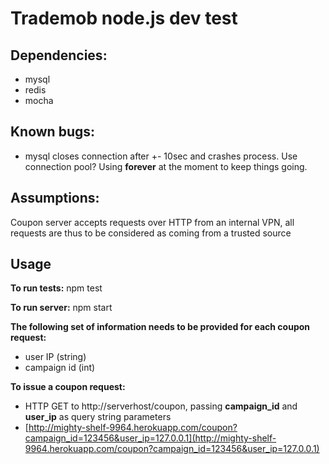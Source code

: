 # Trademob node.js dev test

## Dependencies:
 - mysql
 - redis
 - mocha

## Known bugs:
 - mysql closes connection after +- 10sec and crashes process. Use connection pool? Using **forever** at the moment
 to keep things going.

## Assumptions:
Coupon server accepts requests over HTTP from an internal VPN, all requests are thus to be considered as coming from
a trusted source

## Usage

**To run tests:**
npm test

**To run server:**
npm start

**The following set of information needs to be provided for each coupon request:**
 - user IP (string)
 - campaign id (int)

**To issue a coupon request:**
 - HTTP GET to http://serverhost/coupon, passing **campaign_id** and **user_ip** as query string parameters
 - [http://mighty-shelf-9964.herokuapp.com/coupon?campaign_id=123456&user_ip=127.0.0.1](http://mighty-shelf-9964.herokuapp.com/coupon?campaign_id=123456&user_ip=127.0.0.1)